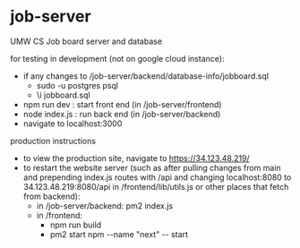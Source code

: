 # job-server
UMW CS Job board server and database

for testing in development (not on google cloud instance):
- if any changes to /job-server/backend/database-info/jobboard.sql
	- sudo -u postgres psql
	- \i jobboard.sql
- npm run dev : start front end (in /job-server/frontend)
- node index.js : run back end (in /job-server/backend)
- navigate to localhost:3000

production instructions
- to view the production site, navigate to https://34.123.48.219/
- to restart the website server (such as after pulling changes from main and prepending index.js routes with /api and changing localhost:8080 to 34.123.48.219:8080/api in /frontend/lib/utils.js or other places that fetch from backend):
	- in /job-server/backend: pm2 index.js
	- in /frontend:
		- npm run build
		- pm2 start npm --name "next" -- start

